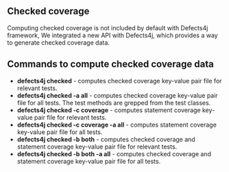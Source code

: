## Checked coverage
Computing checked coverage is not included by default with Defects4j framework, We integrated a new API with Defects4j, which provides a way to generate checked coverage data.

## Commands to compute checked coverage data
- **defects4j checked** - computes checked coverage key-value pair file for relevant
tests.
- **defects4j checked -a all** - computes checked coverage key-value pair file for all
tests. The test methods are grepped from the test classes.
- **defects4j checked -c coverage** - computes statement coverage key-value pair file
for relevant tests.
- **defects4j checked -c coverage -a all** - computes statement coverage key-value
pair file for all tests.
- **defects4j checked -b both** - computes checked coverage and statement coverage
key-value pair file for relevant tests.
- **defects4j checked -b both -a all** - computes checked coverage and statement
coverage key-value pair file for all tests.
